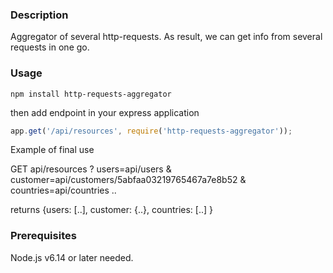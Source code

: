 ### Description
Aggregator of several http-requests. As result, we can get info from several requests in one go.
### Usage
```bashp
npm install http-requests-aggregator
```
then add endpoint in your express application
```js
app.get('/api/resources', require('http-requests-aggregator'));
```
Example of final use

GET api/resources ? users=api/users & customer=api/customers/5abfaa03219765467a7e8b52 & countries=api/countries ..

returns {users: [..], customer: {..}, countries: [..] }

### Prerequisites
Node.js v6.14 or later needed.
